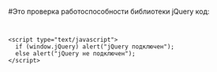 #Это проверка работоспособности библиотеки jQuery код:

```


<script type="text/javascript">
  if (window.jQuery) alert("jQuery подключен");
  else alert("jQuery не подключен");
</script>

```

